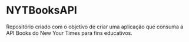 # NYTBooksAPI

Repositório criado com o objetivo de criar uma aplicação que consuma a API Books do New Your Times para fins educativos. 

